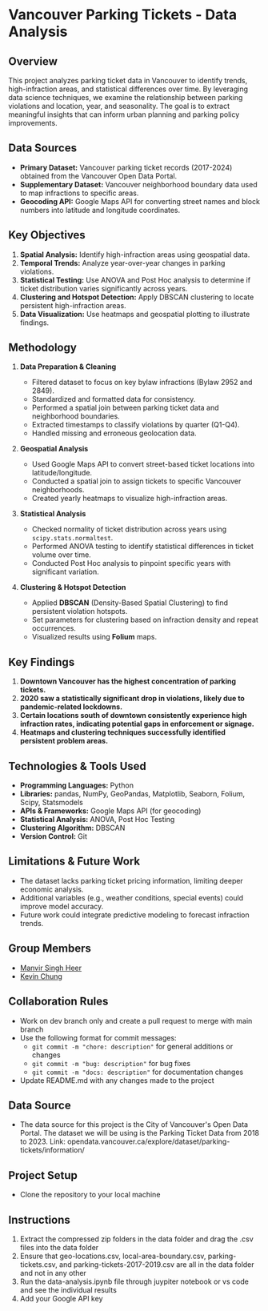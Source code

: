 # Vancouver Parking Tickets - Data Analysis

## Overview
This project analyzes parking ticket data in Vancouver to identify trends, high-infraction areas, and statistical differences over time. By leveraging data science techniques, we examine the relationship between parking violations and location, year, and seasonality. The goal is to extract meaningful insights that can inform urban planning and parking policy improvements.

## Data Sources
* **Primary Dataset:** Vancouver parking ticket records (2017-2024) obtained from the Vancouver Open Data Portal.
* **Supplementary Dataset:** Vancouver neighborhood boundary data used to map infractions to specific areas.
* **Geocoding API:** Google Maps API for converting street names and block numbers into latitude and longitude coordinates.

## Key Objectives
1. **Spatial Analysis:** Identify high-infraction areas using geospatial data.
2. **Temporal Trends:** Analyze year-over-year changes in parking violations.
3. **Statistical Testing:** Use ANOVA and Post Hoc analysis to determine if ticket distribution varies significantly across years.
4. **Clustering and Hotspot Detection:** Apply DBSCAN clustering to locate persistent high-infraction areas.
5. **Data Visualization:** Use heatmaps and geospatial plotting to illustrate findings.

## Methodology
1. **Data Preparation & Cleaning**
   * Filtered dataset to focus on key bylaw infractions (Bylaw 2952 and 2849).
   * Standardized and formatted data for consistency.
   * Performed a spatial join between parking ticket data and neighborhood boundaries.
   * Extracted timestamps to classify violations by quarter (Q1-Q4).
   * Handled missing and erroneous geolocation data.

2. **Geospatial Analysis**
   * Used Google Maps API to convert street-based ticket locations into latitude/longitude.
   * Conducted a spatial join to assign tickets to specific Vancouver neighborhoods.
   * Created yearly heatmaps to visualize high-infraction areas.

3. **Statistical Analysis**
   * Checked normality of ticket distribution across years using `scipy.stats.normaltest`.
   * Performed ANOVA testing to identify statistical differences in ticket volume over time.
   * Conducted Post Hoc analysis to pinpoint specific years with significant variation.

4. **Clustering & Hotspot Detection**
   * Applied **DBSCAN** (Density-Based Spatial Clustering) to find persistent violation hotspots.
   * Set parameters for clustering based on infraction density and repeat occurrences.
   * Visualized results using **Folium** maps.

## Key Findings
1. **Downtown Vancouver has the highest concentration of parking tickets.**
2. **2020 saw a statistically significant drop in violations, likely due to pandemic-related lockdowns.**
3. **Certain locations south of downtown consistently experience high infraction rates, indicating potential gaps in enforcement or signage.**
4. **Heatmaps and clustering techniques successfully identified persistent problem areas.**

## Technologies & Tools Used
* **Programming Languages:** Python
* **Libraries:** pandas, NumPy, GeoPandas, Matplotlib, Seaborn, Folium, Scipy, Statsmodels
* **APIs & Frameworks:** Google Maps API (for geocoding)
* **Statistical Analysis:** ANOVA, Post Hoc Testing
* **Clustering Algorithm:** DBSCAN
* **Version Control:** Git

## Limitations & Future Work
* The dataset lacks parking ticket pricing information, limiting deeper economic analysis.
* Additional variables (e.g., weather conditions, special events) could improve model accuracy.
* Future work could integrate predictive modeling to forecast infraction trends.

## Group Members
- [Manvir Singh Heer](https://github.sfu.ca/msh16)
- [Kevin Chung](https://github.sfu.ca/klc30)

## Collaboration Rules
- Work on dev branch only and create a pull request to merge with main branch
- Use the following format for commit messages: 
  - `git commit -m "chore: description"` for general additions or changes
  - `git commit -m "bug: description"` for bug fixes
  - `git commit -m "docs: description"` for documentation changes
- Update README.md with any changes made to the project

## Data Source
- The data source for this project is the City of Vancouver's Open Data Portal. The dataset we will be using is the Parking Ticket Data from 2018 to 2023. Link: opendata.vancouver.ca/explore/dataset/parking-tickets/information/

## Project Setup
- Clone the repository to your local machine

## Instructions
1. Extract the compressed zip folders in the data folder and drag the .csv files into the data folder
2. Ensure that geo-locations.csv, local-area-boundary.csv, parking-tickets.csv, and parking-tickets-2017-2019.csv are all in the data folder and not in any other 
3. Run the data-analysis.ipynb file through juypiter notebook or vs code and see the individual results
4. Add your Google API key 
